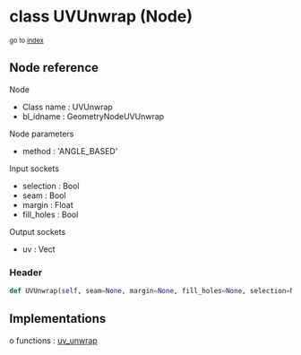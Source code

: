 # class UVUnwrap (Node)

<sub>go to [index](/docs/index.md)</sub>

## Node reference

Node
 - Class name : UVUnwrap
 - bl_idname : GeometryNodeUVUnwrap

Node parameters
 - method : 'ANGLE_BASED'

Input sockets
 - selection : Bool
 - seam : Bool
 - margin : Float
 - fill_holes : Bool

Output sockets
 - uv : Vect

### Header

``` python
def UVUnwrap(self, seam=None, margin=None, fill_holes=None, selection=None, method='ANGLE_BASED', node_label=None, node_color=None):
```

## Implementations

o functions : [uv_unwrap](/docs/GeoNodes_classes/GLOBAL.md#uv_unwrap)

